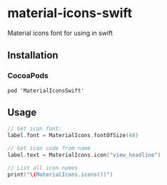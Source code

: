 # material-icons-swift
Material icons font for using in swift

## Installation

### CocoaPods

```
pod 'MaterialIconsSwift'
```

## Usage

```swift
// Get icon font:
label.font = MaterialIcons.fontOfSize(48)

// Get icon code from name
label.text = MaterialIcons.icon("view_headline")

// List all icon names
print("\(MaterialIcons.icons())")
```